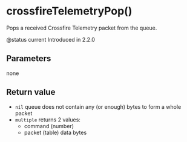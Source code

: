 # crossfireTelemetryPop\(\)

Pops a received Crossfire Telemetry packet from the queue.

@status current Introduced in 2.2.0

## Parameters

none

## Return value

* `nil` queue does not contain any \(or enough\) bytes to form a whole packet
* `multiple` returns 2 values:
  * command \(number\)
  * packet \(table\) data bytes

